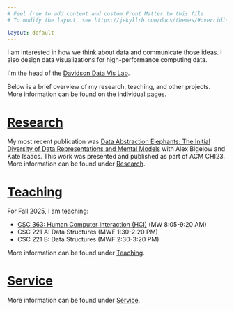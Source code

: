 ```yaml
---
# Feel free to add content and custom Front Matter to this file.
# To modify the layout, see https://jekyllrb.com/docs/themes/#overriding-theme-defaults

layout: default
---
```


I am interested in how we think about data and communicate those ideas. I also design data visualizations for high-performance computing data.

I'm the head of the [Davidson Data Vis Lab](https://davidson-data-vis-lab.github.io/). 

Below is a brief overview of my research, teaching, and other projects. More information can be found on the individual pages.

# [Research](./research/index.md)

My most recent publication was [Data Abstraction Elephants: The Initial Diversity of Data Representations and Mental Models](./_research_pages/1elephants.md) with Alex Bigelow and Kate Isaacs. This work was presented and published as part of ACM CHI23. More information can be found under [Research](./research/index.md).

# [Teaching](./teaching/index.markdown)

For Fall 2025, I am teaching:
* [CSC 363: Human Computer Interaction (HCI)](./teaching/hci/) (MW 8:05-9:20 AM)
* CSC 221 A: Data Structures (MWF 1:30-2:20 PM)
* CSC 221 B: Data Structures (MWF 2:30-3:20 PM)


More information can be found under [Teaching](./teaching/index.markdown).

# [Service](./service/index.md)

More information can be found under [Service](./service/index.md).

